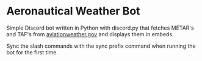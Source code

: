 # Aeronautical Weather Bot
Simple Discord bot written in Python with discord.py that fetches METAR's and TAF's from [aviationweather.gov](https://beta.aviationweather.gov/) and displays them in embeds.

Sync the slash commands with the sync prefix command when running the bot for the first time.